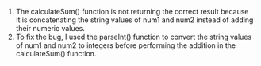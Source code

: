 1. The calculateSum() function is not returning the correct result because it is concatenating the string values of num1 and num2 instead of adding their numeric values.
2. To fix the bug, I used the parseInt() function to convert the string values of num1 and num2 to integers before performing the addition in the calculateSum() function.
